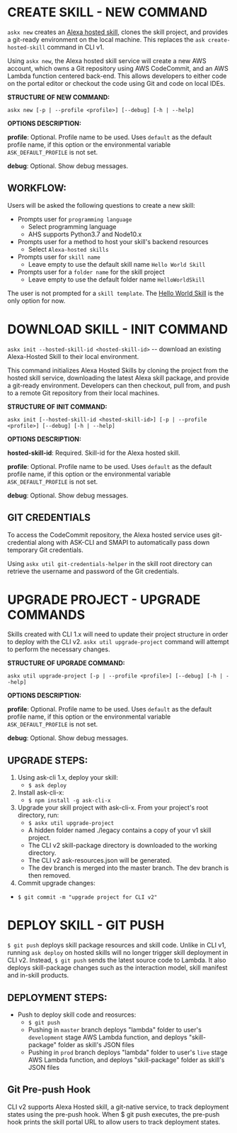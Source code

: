# CREATE SKILL - NEW COMMAND

`askx new` creates an [Alexa hosted skill](https://developer.amazon.com/en-US/docs/alexa/hosted-skills/build-a-skill-end-to-end-using-an-alexa-hosted-skill.html), clones the skill project, and provides a git-ready environment on the local machine. This replaces the `ask create-hosted-skill` command in CLI v1. 

Using `askx new`, the Alexa hosted skill service will create a new AWS account, which owns a Git repository using AWS CodeCommit, and an AWS Lambda function centered back-end. This allows developers to either code on the portal editor or checkout the code using Git and code on local IDEs.

**STRUCTURE OF NEW COMMAND:**

`askx new [-p | --profile <profile>] [--debug] [-h | --help]`

**OPTIONS DESCRIPTION:**

**profile**: Optional. Profile name to be used. Uses `default` as the default profile name, if this option or the environmental variable `ASK_DEFAULT_PROFILE` is not set.

**debug**: Optional. Show debug messages.



## WORKFLOW:

Users will be asked the following questions to create a new skill:

* Prompts user for `programming language`
	* Select programming language
	* AHS supports Python3.7 and Node10.x
* Prompts user for a method to host your skill's backend resources
	* Select `Alexa-hosted skills`
* Prompts user for `skill name`
 	 * Leave empty to use the default skill name  `Hello World Skill`
* Prompts user for a `folder name` for the skill project
 	 * Leave empty to use the default folder name  `HelloWorldSkill`

The user is not prompted for a `skill template`. The [Hello World Skill](https://github.com/alexa/skill-sample-nodejs-hello-world) is the only option for now.



# DOWNLOAD SKILL - INIT COMMAND 

`askx init --hosted-skill-id <hosted-skill-id>` -- download an existing Alexa-Hosted Skill to their local environment.

This command initializes Alexa Hosted Skills by cloning the project from the hosted skill service, downloading the latest Alexa skill package, and provide a git-ready environment. Developers can then checkout, pull from, and push to a remote Git repository from their local machines.


**STRUCTURE OF INIT COMMAND:**

`askx init [--hosted-skill-id <hosted-skill-id>] [-p | --profile <profile>] [--debug] [-h | --help]`

**OPTIONS DESCRIPTION:**

**hosted-skill-id**: Required. Skill-id for the Alexa hosted skill.

**profile**: Optional. Profile name to be used. Uses `default` as the default profile name, if this option or the environmental variable `ASK_DEFAULT_PROFILE` is not set.

**debug**: Optional. Show debug messages.



## GIT CREDENTIALS

To access the CodeCommit repository, the Alexa hosted service uses git-credential along with ASK-CLI and SMAPI to automatically pass down temporary Git credentials.

Using `askx util git-credentials-helper` in the skill root directory can retrieve the username and password of the Git credentials.



# UPGRADE PROJECT - UPGRADE COMMANDS

Skills created with CLI 1.x will need to update their project structure in order to deploy with the CLI v2. 
`askx util upgrade-project` command will attempt to perform the necessary changes. 

**STRUCTURE OF UPGRADE COMMAND:**

`askx util upgrade-project [-p | --profile <profile>] [--debug] [-h | --help]`

**OPTIONS DESCRIPTION:**

**profile**: Optional. Profile name to be used. Uses `default` as the default profile name, if this option or the environmental variable `ASK_DEFAULT_PROFILE` is not set.

**debug**: Optional. Show debug messages.


## UPGRADE STEPS:
1. Using ask-cli 1.x, deploy your skill:
	* `$ ask deploy`
2. Install ask-cli-x:
	* `$ npm install -g ask-cli-x`
3. Upgrade your skill project with ask-cli-x. From your project's root directory, run:
	* `$ askx util upgrade-project`
    * A hidden folder named ./legacy contains a copy of your v1 skill project.
    * The CLI v2 skill-package directory is downloaded to the working directory.
    * The CLI v2 ask-resources.json will be generated.
    * The dev branch is merged into the master branch. The dev branch is then removed.
4. Commit upgrade changes:
  * `$ git commit -m "upgrade project for CLI v2"`



# DEPLOY SKILL - GIT PUSH

`$ git push` deploys skill package resources and skill code.
Unlike in CLI v1, running `ask deploy` on hosted skills will no longer trigger skill deployment in CLI v2.
Instead, `$ git push` sends the latest source code to Lambda.  It also deploys skill-package changes such as the interaction model, skill manifest and in-skill products.

## DEPLOYMENT STEPS:
* Push to deploy skill code and reosurces:
	* `$ git push`
  * Pushing in `master` branch deploys "lambda" folder to user's `development` stage AWS Lambda function, and deploys "skill-package" folder as skill's JSON files
  * Pushing in `prod` branch deploys "lambda" folder to user's `live` stage AWS Lambda function, and deploys "skill-package" folder as skill's JSON files


## Git Pre-push Hook

CLI v2 supports Alexa Hosted skill, a git-native service, to track deployment states using the pre-push hook. When $ git push executes, the pre-push hook prints the skill portal URL to allow users to track deployment states.


